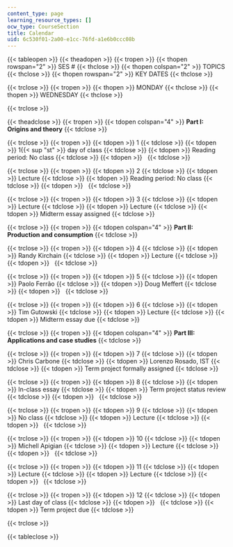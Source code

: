 ```yaml
---
content_type: page
learning_resource_types: []
ocw_type: CourseSection
title: Calendar
uid: 6c530f01-2a00-e1cc-76fd-a1e6b0ccc08b
---
```


{{< tableopen >}}
{{< theadopen >}}
{{< tropen >}}
{{< thopen rowspan="2" >}}
SES #
{{< thclose >}}
{{< thopen colspan="2" >}}
TOPICS
{{< thclose >}}
{{< thopen rowspan="2" >}}
KEY DATES
{{< thclose >}}

{{< trclose >}}
{{< tropen >}}
{{< thopen >}}
MONDAY
{{< thclose >}}
{{< thopen >}}
WEDNESDAY
{{< thclose >}}

{{< trclose >}}

{{< theadclose >}}
{{< tropen >}}
{{< tdopen colspan="4" >}}
**Part I: Origins and theory**
{{< tdclose >}}

{{< trclose >}}
{{< tropen >}}
{{< tdopen >}}
1
{{< tdclose >}}
{{< tdopen >}}
1{{< sup "st" >}} day of class
{{< tdclose >}}
{{< tdopen >}}
Reading period: No class
{{< tdclose >}}
{{< tdopen >}}
 
{{< tdclose >}}

{{< trclose >}}
{{< tropen >}}
{{< tdopen >}}
2
{{< tdclose >}}
{{< tdopen >}}
Lecture
{{< tdclose >}}
{{< tdopen >}}
Reading period: No class
{{< tdclose >}}
{{< tdopen >}}
 
{{< tdclose >}}

{{< trclose >}}
{{< tropen >}}
{{< tdopen >}}
3
{{< tdclose >}}
{{< tdopen >}}
Lecture
{{< tdclose >}}
{{< tdopen >}}
Lecture
{{< tdclose >}}
{{< tdopen >}}
Midterm essay assigned
{{< tdclose >}}

{{< trclose >}}
{{< tropen >}}
{{< tdopen colspan="4" >}}
**Part II: Production and consumption**
{{< tdclose >}}

{{< trclose >}}
{{< tropen >}}
{{< tdopen >}}
4
{{< tdclose >}}
{{< tdopen >}}
Randy Kirchain
{{< tdclose >}}
{{< tdopen >}}
Lecture
{{< tdclose >}}
{{< tdopen >}}
 
{{< tdclose >}}

{{< trclose >}}
{{< tropen >}}
{{< tdopen >}}
5
{{< tdclose >}}
{{< tdopen >}}
Paolo Ferrão
{{< tdclose >}}
{{< tdopen >}}
Doug Meffert
{{< tdclose >}}
{{< tdopen >}}
 
{{< tdclose >}}

{{< trclose >}}
{{< tropen >}}
{{< tdopen >}}
6
{{< tdclose >}}
{{< tdopen >}}
Tim Gutowski
{{< tdclose >}}
{{< tdopen >}}
Lecture
{{< tdclose >}}
{{< tdopen >}}
Midterm essay due
{{< tdclose >}}

{{< trclose >}}
{{< tropen >}}
{{< tdopen colspan="4" >}}
**Part III: Applications and case studies**
{{< tdclose >}}

{{< trclose >}}
{{< tropen >}}
{{< tdopen >}}
7
{{< tdclose >}}
{{< tdopen >}}
Chris Carbone
{{< tdclose >}}
{{< tdopen >}}
Lorenzo Rosado, IST
{{< tdclose >}}
{{< tdopen >}}
Term project formally assigned
{{< tdclose >}}

{{< trclose >}}
{{< tropen >}}
{{< tdopen >}}
8
{{< tdclose >}}
{{< tdopen >}}
In-class essay
{{< tdclose >}}
{{< tdopen >}}
Term project status review
{{< tdclose >}}
{{< tdopen >}}
 
{{< tdclose >}}

{{< trclose >}}
{{< tropen >}}
{{< tdopen >}}
9
{{< tdclose >}}
{{< tdopen >}}
No class
{{< tdclose >}}
{{< tdopen >}}
Lecture
{{< tdclose >}}
{{< tdopen >}}
 
{{< tdclose >}}

{{< trclose >}}
{{< tropen >}}
{{< tdopen >}}
10
{{< tdclose >}}
{{< tdopen >}}
Michell Apigian
{{< tdclose >}}
{{< tdopen >}}
Lecture
{{< tdclose >}}
{{< tdopen >}}
 
{{< tdclose >}}

{{< trclose >}}
{{< tropen >}}
{{< tdopen >}}
11
{{< tdclose >}}
{{< tdopen >}}
Lecture
{{< tdclose >}}
{{< tdopen >}}
Lecture
{{< tdclose >}}
{{< tdopen >}}
 
{{< tdclose >}}

{{< trclose >}}
{{< tropen >}}
{{< tdopen >}}
12
{{< tdclose >}}
{{< tdopen >}}
Last day of class
{{< tdclose >}}
{{< tdopen >}}
 
{{< tdclose >}}
{{< tdopen >}}
Term project due
{{< tdclose >}}

{{< trclose >}}

{{< tableclose >}}
